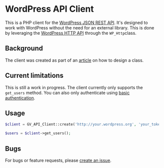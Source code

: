# WordPress API Client

This is a PHP client for the [WordPress JSON REST API](https://github.com/WP-API/WP-API). It's designed to work with WordPress
without the need for an external library. This is done by leveraging the [WordPress HTTP API](http://codex.wordpress.org/HTTP_API) through
the `WP_Http`class.

## Background

The client was created as part of an [article](http://carlalexander.ca/designing-class-wordpress-api-client) on how to design a class.

## Current limitations

This is still a work in progress. The client currently only supports the `get_users` method. You can also only authenticate using
[basic authentication](https://github.com/WP-API/Basic-Auth).

## Usage

```php
$client = GV_API_Client::create('http://your.wordpress.org', 'your_token');

$users = $client->get_users();
```

## Bugs

For bugs or feature requests, please [create an issue](https://github.com/carlalexander/wp-api-client/issues/new).